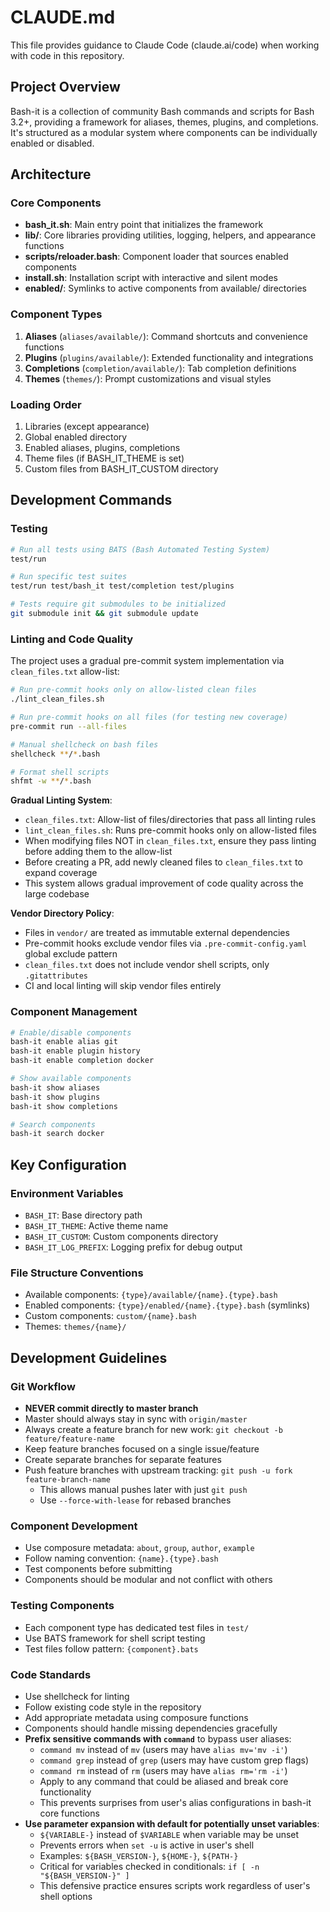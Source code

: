 # CLAUDE.md

This file provides guidance to Claude Code (claude.ai/code) when working with code in this repository.

## Project Overview

Bash-it is a collection of community Bash commands and scripts for Bash 3.2+, providing a framework for aliases, themes, plugins, and completions. It's structured as a modular system where components can be individually enabled or disabled.

## Architecture

### Core Components

- **bash_it.sh**: Main entry point that initializes the framework
- **lib/**: Core libraries providing utilities, logging, helpers, and appearance functions
- **scripts/reloader.bash**: Component loader that sources enabled components
- **install.sh**: Installation script with interactive and silent modes
- **enabled/**: Symlinks to active components from available/ directories

### Component Types

1. **Aliases** (`aliases/available/`): Command shortcuts and convenience functions
2. **Plugins** (`plugins/available/`): Extended functionality and integrations
3. **Completions** (`completion/available/`): Tab completion definitions
4. **Themes** (`themes/`): Prompt customizations and visual styles

### Loading Order

1. Libraries (except appearance)
2. Global enabled directory
3. Enabled aliases, plugins, completions
4. Theme files (if BASH_IT_THEME is set)
5. Custom files from BASH_IT_CUSTOM directory

## Development Commands

### Testing
```bash
# Run all tests using BATS (Bash Automated Testing System)
test/run

# Run specific test suites
test/run test/bash_it test/completion test/plugins

# Tests require git submodules to be initialized
git submodule init && git submodule update
```

### Linting and Code Quality

The project uses a gradual pre-commit system implementation via `clean_files.txt` allow-list:

```bash
# Run pre-commit hooks only on allow-listed clean files
./lint_clean_files.sh

# Run pre-commit hooks on all files (for testing new coverage)
pre-commit run --all-files

# Manual shellcheck on bash files
shellcheck **/*.bash

# Format shell scripts
shfmt -w **/*.bash
```

**Gradual Linting System**:
- `clean_files.txt`: Allow-list of files/directories that pass all linting rules
- `lint_clean_files.sh`: Runs pre-commit hooks only on allow-listed files
- When modifying files NOT in `clean_files.txt`, ensure they pass linting before adding them to the allow-list
- Before creating a PR, add newly cleaned files to `clean_files.txt` to expand coverage
- This system allows gradual improvement of code quality across the large codebase

**Vendor Directory Policy**:
- Files in `vendor/` are treated as immutable external dependencies
- Pre-commit hooks exclude vendor files via `.pre-commit-config.yaml` global exclude pattern
- `clean_files.txt` does not include vendor shell scripts, only `.gitattributes`
- CI and local linting will skip vendor files entirely

### Component Management
```bash
# Enable/disable components
bash-it enable alias git
bash-it enable plugin history
bash-it enable completion docker

# Show available components
bash-it show aliases
bash-it show plugins  
bash-it show completions

# Search components
bash-it search docker
```

## Key Configuration

### Environment Variables
- `BASH_IT`: Base directory path
- `BASH_IT_THEME`: Active theme name
- `BASH_IT_CUSTOM`: Custom components directory
- `BASH_IT_LOG_PREFIX`: Logging prefix for debug output

### File Structure Conventions
- Available components: `{type}/available/{name}.{type}.bash`
- Enabled components: `{type}/enabled/{name}.{type}.bash` (symlinks)
- Custom components: `custom/{name}.bash`
- Themes: `themes/{name}/`

## Development Guidelines

### Git Workflow
- **NEVER commit directly to master branch**
- Master should always stay in sync with `origin/master`
- Always create a feature branch for new work: `git checkout -b feature/feature-name`
- Keep feature branches focused on a single issue/feature
- Create separate branches for separate features
- Push feature branches with upstream tracking: `git push -u fork feature-branch-name`
  - This allows manual pushes later with just `git push`
  - Use `--force-with-lease` for rebased branches

### Component Development
- Use composure metadata: `about`, `group`, `author`, `example`
- Follow naming convention: `{name}.{type}.bash`
- Test components before submitting
- Components should be modular and not conflict with others

### Testing Components
- Each component type has dedicated test files in `test/`
- Use BATS framework for shell script testing
- Test files follow pattern: `{component}.bats`

### Code Standards
- Use shellcheck for linting
- Follow existing code style in the repository
- Add appropriate metadata using composure functions
- Components should handle missing dependencies gracefully
- **Prefix sensitive commands with `command`** to bypass user aliases:
  - `command mv` instead of `mv` (users may have `alias mv='mv -i'`)
  - `command grep` instead of `grep` (users may have custom grep flags)
  - `command rm` instead of `rm` (users may have `alias rm='rm -i'`)
  - Apply to any command that could be aliased and break core functionality
  - This prevents surprises from user's alias configurations in bash-it core functions
- **Use parameter expansion with default for potentially unset variables**:
  - `${VARIABLE-}` instead of `$VARIABLE` when variable may be unset
  - Prevents errors when `set -u` is active in user's shell
  - Examples: `${BASH_VERSION-}`, `${HOME-}`, `${PATH-}`
  - Critical for variables checked in conditionals: `if [ -n "${BASH_VERSION-}" ]`
  - This defensive practice ensures scripts work regardless of user's shell options
